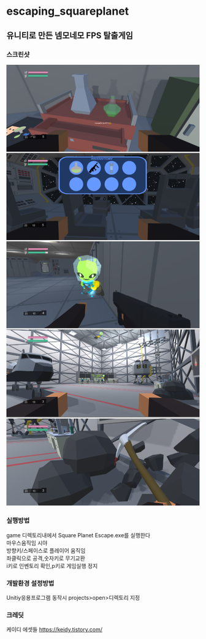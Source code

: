 # escaping_squareplanet
## 유니티로 만든 넴모네모 FPS 탈출게임

### 스크린샷
![1](./images/1.png)
![2](./images/2.png)
![3](./images/3.png)
![4](./images/4.png)
![5](./images/5.png)
  
### 실행방법
game 디렉토리내에서 Square Planet Escape.exe를 실행한다  
마우스움직임 시야  
방향키/스페이스로  플레이어 움직임  
좌클릭으로 공격,숫자키로 무기교환  
i키로 인벤토리 확인,p키로 게임실행 정지  
  
### 개발환경 설정방법
Unitiy응용프로그램 동작시 projects>open>디렉토리 지정
  
### 크레딧
케이디 에셋들 https://keidy.tistory.com/  

